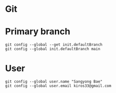 # Git

# Primary branch
```
git config --global --get init.defaultBranch
git config --global init.defaultBranch main
```

# User
```
git config --global user.name "Sangyong Bae"
git config --global user.email kiros33@gmail.com
```